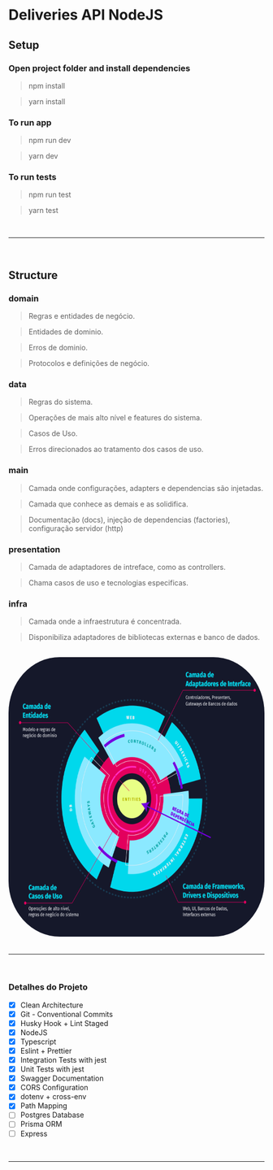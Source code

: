 # Deliveries API NodeJS

## Setup

### Open project folder and install dependencies

> npm install

> yarn install

### To run app

> npm run dev

> yarn dev

### To run tests

> npm run test

> yarn test

<br>
<hr>
<br>

## Structure

### domain

> Regras e entidades de negócio.

> Entidades de dominio.

> Erros de dominio.

> Protocolos e definições de negócio.

### data

> Regras do sistema.

> Operações de mais alto nível e features do sistema.

> Casos de Uso.

> Erros direcionados ao tratamento dos casos de uso.

### main

> Camada onde configurações, adapters e dependencias são injetadas.

> Camada que conhece as demais e as solidifica.

> Documentação (docs), injeção de dependencias (factories), configuração servidor (http)

### presentation

> Camada de adaptadores de intreface, como as controllers.

> Chama casos de uso e tecnologias especificas.

### infra

> Camada onde a infraestrutura é concentrada.

> Disponibiliza adaptadores de bibliotecas externas e banco de dados.

<br>
<div  align="center" >
<img src="./assets/clean.png " alt="clean architecture layers - folder by Otávio Lemos" style="height: 550px; width:650px;border-radius:20%;"/>
</div>

<br>
<hr>
<br>

### Detalhes do Projeto

-   [x] Clean Architecture
-   [x] Git - Conventional Commits
-   [x] Husky Hook + Lint Staged
-   [x] NodeJS
-   [x] Typescript
-   [x] Eslint + Prettier
-   [x] Integration Tests with jest
-   [x] Unit Tests with jest
-   [x] Swagger Documentation
-   [x] CORS Configuration
-   [x] dotenv + cross-env
-   [x] Path Mapping
-   [ ] Postgres Database
-   [ ] Prisma ORM
-   [ ] Express

<br>
<hr>
<br>

